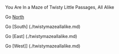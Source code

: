 
You Are In a Maze of Twisty Little Passages, All Alike

Go [North](./twistymazeallalike.md)

Go [South] (./twistymazeallalike.md)

Go [East] (./twistymazeallalike.md)

Go [West]] (./twistymazeallalike.md)

